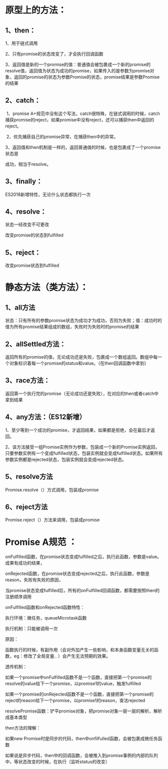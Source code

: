 # 原型上的方法：

## 1、then：

 1、用于链式调用

 2、只有promise的状态改变了，才会执行回调函数

​     3、返回值是新的一个promise的值：普通值会被包裹成一个新的promise的resolve值，返回值为状态为成功的promise，如果传入的是参数为promise对象，返回的promise的状态为参数Promise的状态，promise结果是参数Promise的结果

## 2、catch：

​     1、promise A+规范中没有这个写法，catch很特殊，在链式调用的时候，catch捕获promise的reject，如果promise中没有reject，还可以捕获then中返回的reject。

​     2、优先捕获自己的promise异常，在捕获then中的异常。

3、返回值和then机制是一样的，返回普通值的时候，也是包裹成了一个promise状态是

成功，相当于resolve。

## 3、finally：

ES2018新增特性，无论什么状态都执行一次

## 4、resolve：

状态一经改变不可更改

改变promise的状态到fulfilled

## 5、reject：

改变promise状态到fulfilled

# 静态方法（类方法）：

## 1、all方法

​    状态：只有所有的参数promise状态为成功才为成功，否则为失败；值：成功时的值为所有promise结果组成的数组，失败时为失败时的promise的结果

## 2、allSettled方法：

​    返回所有的promise的值，无论成功还是失败，包裹成一个数组返回。数组中每一个对象标识着每一个promise的status和value。（在then回调函数中拿到）

## 3、race方法：

​    返回第一个执行完的promise（无论成功还是失败），在对应的then或者catch中拿到结果

## 4、any方法：（ES12新增）

​    1、至少等到一个成功的promise，才返回结果，如果都是拒绝，会在最后才返回。

​    2、该方法接受一组Promise实例作为参数，包装成一个新的Promise实例返回，只要参数实例有一个变成fulfilled状态，包装实例就会变成fulfilled状态。如果所有参数实例都是rejected状态，包装实例就会变成rejected状态。

## 5、resolve方法

Promise.resolve（）方式调用，包装成promise

## 6、reject方法

Promise.reject（）方法来调用，包装成promise

# Promise A规范 ：

onFulfilled函数，在promise状态变成fulfilled之后，执行此函数，参数是value。成果有成功的结果，

onRejected函数，在promise状态变成rejected之后，执行此函数，参数是reason，失败有失败的原因，

当promise状态变成fulfilled后，所有的onFulfilled回调函数，都需要按照then的注册顺序调用

onFulfilled函数和onRejected函数特性：

执行环境：微任务，queueMicrotask函数

执行机制：只能被调用一次

原因：

函数执行的时候，有副作用（会对外加产生一些影响，和本身函数变量无关的函数，eg：修改了全局变量.. ）会产生无法预期的效果。

透传机制：

如果一个promise中onFulfilled函数不是一个函数，直接把第一个promise的resolve的value给下一个promise，以promise1的value，触发fulfilled

如果一个promise的onRejected函数不是一个函数，直接把第一个promise的reject的reason给下一个promise，以promise1的reason，查法rejected

 resolvePromise函数：铲平promise对象，把promise对象一层一层的解析，解析成基本类型

 

then方法的理解：

如果new Promise时是同步的代码，then中onfilfulled函数，会被包裹成微任务函数

如果说是异步代码，then中的回调函数，会被推入到promise事例的内部的队列中，等状态改变的时候，在执行（监听status的改变）

 

